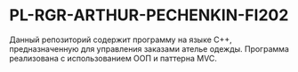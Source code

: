 # PL-RGR-ARTHUR-PECHENKIN-FI202
Данный репозиторий содержит программу на языке C++, предназначенную для управления заказами ателье одежды. Программа реализована с использованием ООП и паттерна MVC.
